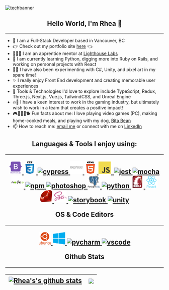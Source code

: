 ![techbanner](https://user-images.githubusercontent.com/84409001/156970064-d397d9c4-2276-4655-9a3f-b100ae68a7a7.jpeg)

<h2 align="center"> Hello World, I'm Rhea 👋</h2>

---

- 🍁 I am a Full-Stack Developer based in Vancouver, BC
- 👉 Check out my portfolio site [here](https://rheaazarraga.github.io./) 👈
- 👩🏻‍💻 I am an apprentice mentor at [Lighthouse Labs](https://www.lighthouselabs.ca/)
- 🌱 I am currently learning Python, digging more into Ruby on Rails, and working on personal projects with React
- 🧪👾 I have also been experimenting with C#, Unity, and pixel art in my spare time!
- ✨ I really enjoy Front End development and creating memorable user experiences
- 🧰 Tools & Technologies I'd love to explore include TypeScript, Redux, Three.js, Next.js, Vue.js, TailwindCSS, and Unreal Engine
- 🔥🤝 I have a keen interest to work in the gaming industry, but ultimately wish to work in a team that creates a positive impact!
- 🎮👩🏻‍🍳🐕 Fun facts about me: I love playing video games (PC), making home-cooked meals, and playing with my dog, [Bita Bean](https://www.instagram.com/bitabeanbb/)
- 📫 How to reach me: [email me](mailto:rheaazarraga@gmail.com) or connect with me on [LinkedIn](https://www.linkedin.com/in/rhea-azarraga/)

<h2 align="center"> Languages & Tools I enjoy using:

---

<a href="https://getbootstrap.com" target="_blank" rel="noreferrer"> <img src="https://raw.githubusercontent.com/devicons/devicon/master/icons/bootstrap/bootstrap-plain-wordmark.svg" alt="bootstrap" width="40" height="40"/> </a> 
 <a href="https://www.w3schools.com/css/" target="_blank" rel="noreferrer"> <img src="https://raw.githubusercontent.com/devicons/devicon/master/icons/css3/css3-original-wordmark.svg" alt="css3" width="40" height="40"/> </a>
<a href="https://www.cypress.io" target="_blank" rel="noreferrer"> <img src="https://raw.githubusercontent.com/simple-icons/simple-icons/6e46ec1fc23b60c8fd0d2f2ff46db82e16dbd75f/icons/cypress.svg" alt="cypress" width="40" height="40"/> 
<a href="https://expressjs.com" target="_blank" rel="noreferrer"> <img src="https://raw.githubusercontent.com/devicons/devicon/master/icons/express/express-original-wordmark.svg" alt="express" width="40" height="40"/> </a> 
<a href="https://www.w3.org/html/" target="_blank" rel="noreferrer"> <img src="https://raw.githubusercontent.com/devicons/devicon/master/icons/html5/html5-original-wordmark.svg" alt="html5" width="40" height="40"/>
<a href="https://developer.mozilla.org/en-US/docs/Web/JavaScript" target="_blank" rel="noreferrer"> <img src="https://raw.githubusercontent.com/devicons/devicon/master/icons/javascript/javascript-original.svg" alt="javascript" width="40" height="40"/> 
<a href="https://jestjs.io" target="_blank" rel="noreferrer"> <img span class="iconify" data-icon="logos:chai"></img>
<img src="https://www.vectorlogo.zone/logos/jestjsio/jestjsio-icon.svg" alt="jest" width="40" height="40"/> </a> 
<a href="https://mochajs.org" target="_blank" rel="noreferrer"> <img src="https://www.vectorlogo.zone/logos/mochajs/mochajs-icon.svg" alt="mocha" width="40" height="40"/> </a> 
<a href="https://nodejs.org" target="_blank" rel="noreferrer"> <img src="https://raw.githubusercontent.com/devicons/devicon/master/icons/nodejs/nodejs-original-wordmark.svg" alt="nodejs" width="40" height="40"/> 
<a href="https://www.npmjs.com/" target="_blank" rel="noreferrer"><img src="https://cdn.jsdelivr.net/gh/devicons/devicon/icons/npm/npm-original-wordmark.svg" alt=npm width="40" height="40"/>
<a href="https://www.adobe.com/ca/products/photoshop.html" target="_blank" rel="noreferrer" ><img src="https://cdn.jsdelivr.net/gh/devicons/devicon/icons/photoshop/photoshop-plain.svg" alt="photoshop" width="35" height="35"/>
</a>
<a href="https://www.postgresql.org" target="_blank" rel="noreferrer"> <img src="https://raw.githubusercontent.com/devicons/devicon/master/icons/postgresql/postgresql-original-wordmark.svg" alt="postgresql" width="40" height="40"/> </a>
<a href="https://www.python.org/" target="_blank" rel="noreferrer"> <img src="https://cdn.jsdelivr.net/gh/devicons/devicon/icons/python/python-original.svg" alt="python" width="40" height="40"/> </a>
<a href="https://rubyonrails.org" target="_blank" rel="noreferrer"> <img src="https://raw.githubusercontent.com/devicons/devicon/master/icons/rails/rails-original-wordmark.svg" alt="rails" width="40" height="40"/> </a>
<a href="https://reactjs.org/" target="_blank" rel="noreferrer"> <img src="https://raw.githubusercontent.com/devicons/devicon/master/icons/react/react-original-wordmark.svg" alt="react" width="40" height="40"/> </a> 
<a href="https://www.ruby-lang.org/en/" target="_blank" rel="noreferrer"> <img src="https://raw.githubusercontent.com/devicons/devicon/master/icons/ruby/ruby-original.svg" alt="ruby" width="40" height="40"/> </a> 
<a href="https://sass-lang.com" target="_blank" rel="noreferrer"> <img src="https://raw.githubusercontent.com/devicons/devicon/master/icons/sass/sass-original.svg" alt="sass" width="40" height="40"/> </a>
<a href="https://storybook.js.org/addons/@storybook/testing-react" target="_blanks" rel="noreferrer"> <img src="https://cdn.jsdelivr.net/gh/devicons/devicon/icons/storybook/storybook-original.svg" alt="storybook" width="40" height="40"/> </a>
 <a href="https://unity.com/" target="_blank" rel="noreferrer"> <img src="https://cdn.jsdelivr.net/gh/devicons/devicon/icons/unity/unity-original.svg" alt="unity" width="40" height="40"/> </a>

OS & Code Editors

---
<a href="https://ubuntu.com/" target="_blank" rel="noreferrer"> <img src="https://raw.githubusercontent.com/devicons/devicon/d00d0969292a6569d45b06d3f350f463a0107b0d/icons/ubuntu/ubuntu-plain-wordmark.svg" alt="ubuntu" width="40" height="40"/> </a> <a href="https://www.microsoft.com/en-ca/windows?r=1" target="_blank" rel="noreferrer"> <img src="https://raw.githubusercontent.com/devicons/devicon/d00d0969292a6569d45b06d3f350f463a0107b0d/icons/windows8/windows8-original.svg" alt="windows" width="40" height="40"/> </a> <a href="https://www.jetbrains.com/pycharm/" target="_blank" rel="noreferrer"> <img src="https://cdn.jsdelivr.net/gh/devicons/devicon/icons/pycharm/pycharm-original.svg" alt="pycharm" width="35" height="35"/> </a> <a href="https://code.visualstudio.com/" target="_blank" rel="noreferrer"> <img src="https://cdn.jsdelivr.net/gh/devicons/devicon/icons/vscode/vscode-original.svg" alt="vscode" width="40" height="40"/></a>


Github Stats

---

| <a href="https://github.com/Rheaazarraga/github-readme-stats"><img align="center" src="https://github-readme-stats.vercel.app/api?username=Rheaazarraga&show_icons=true&theme=jolly&hide_border=true" alt="Rhea's's github stats" /></a> | <a href="https://github.com/Rheaazarraga/github-readme-stats"><img align="center" src="https://github-readme-stats.vercel.app/api/top-langs/?username=Rheaazarraga&layout=compact&langs_count=8&theme=jolly&hide_border=true" /></a> |
| ---------------------------------------------------------------------------------------------------------------------------------------------------------------------------------------------------------------------------------------- | ------------------------------------------------------------------------------------------------------------------------------------------------------------------------------------------------------------------------------------ |

</h2>
